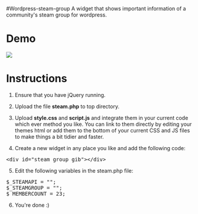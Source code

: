 #Wordpress-steam-group
A widget that shows important information of a community's steam group for wordpress.

# Demo

<img src="http://www.otakuni.com/imgcdn/images/screenshot_from_2016-11-26_16:47:43-1480196895.png" />

# Instructions

1) Ensure that you have jQuery running.

2) Upload the file <b>steam.php</b> to top directory.

3) Upload <b>style.css</b> and <b>script.js</b> and integrate them in your current code which ever method you like. You can link to them directly by editing your themes html or add them to the bottom of your current CSS and JS files to make things a bit tidier and faster.

4) Create a new widget in any place you like and add the following code:

<pre>&lt;div id="steam_group_gib"&gt;&lt;/div&gt;</pre>

5) Edit the following variables in the steam.php file:

<pre>$_STEAMAPI = ""; 
$_STEAMGROUP = "";
$_MEMBERCOUNT = 23;
</pre>

6) You're done :)
